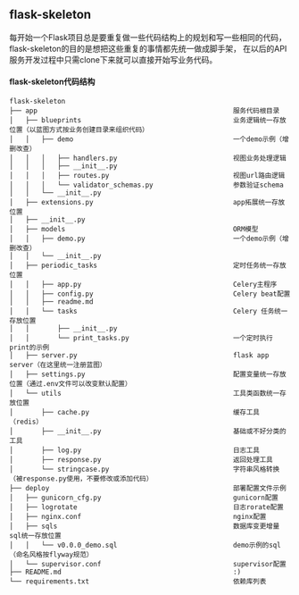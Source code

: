 flask-skeleton
--------------

每开始一个Flask项目总是要重复做一些代码结构上的规划和写一些相同的代码，
flask-skeleton的目的是想把这些重复的事情都先统一做成脚手架，
在以后的API服务开发过程中只需clone下来就可以直接开始写业务代码。


#### flask-skeleton代码结构

    flask-skeleton
    ├── app                                                 服务代码根目录
    │   ├── blueprints                                      业务逻辑统一存放位置（以蓝图方式按业务创建目录来组织代码）
    │   │   ├── demo                                        一个demo示例（增删改查）
    │   │   │   ├── handlers.py                             视图业务处理逻辑
    │   │   │   ├── __init__.py
    │   │   │   ├── routes.py                               视图url路由逻辑
    │   │   │   └── validator_schemas.py                    参数验证schema
    │   │   └── __init__.py
    │   ├── extensions.py                                   app拓展统一存放位置
    │   ├── __init__.py
    │   ├── models                                          ORM模型
    │   │   ├── demo.py                                     一个demo示例（增删改查）
    │   │   └── __init__.py
    │   ├── periodic_tasks                                  定时任务统一存放位置
    │   │   ├── app.py                                      Celery主程序
    │   │   ├── config.py                                   Celery beat配置
    │   │   ├── readme.md
    │   │   └── tasks                                       Celery 任务统一存放位置
    │   │       ├── __init__.py
    │   │       └── print_tasks.py                          一个定时执行print的示例
    │   ├── server.py                                       flask app server（在这里统一注册蓝图）
    │   ├── settings.py                                     配置变量统一存放位置（通过.env文件可以改变默认配置）
    │   └── utils                                           工具类函数统一存放位置
    │       ├── cache.py                                    缓存工具（redis）
    │       ├── __init__.py                                 基础或不好分类的工具
    │       ├── log.py                                      日志工具
    │       ├── response.py                                 返回处理工具
    │       └── stringcase.py                               字符串风格转换（被response.py使用，不要修改或添加代码）
    ├── deploy                                              部署配置文件示例
    │   ├── gunicorn_cfg.py                                 gunicorn配置
    │   ├── logrotate                                       日志rorate配置
    │   ├── nginx.conf                                      nginx配置
    │   ├── sqls                                            数据库变更增量sql统一存放位置
    │   │   └── v0.0.0_demo.sql                             demo示例的sql（命名风格按flyway规范）
    │   └── supervisor.conf                                 supervisor配置
    ├── README.md                                           :)
    └── requirements.txt                                    依赖库列表
